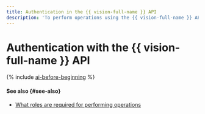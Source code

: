 ```yaml
---
title: Authentication in the {{ vision-full-name }} API
description: 'To perform operations using the {{ vision-full-name }} API, get an IAM token for your account. Specify the IAM token when accessing {{ yandex-cloud }} resources via the API in the following format: Authorization: Bearer <IAM token>'
---
```


# Authentication with the {{ vision-full-name }} API

{% include [ai-before-beginning](../../_includes/vision/ai-before-beginning.md) %}

#### See also {#see-also}

* [What roles are required for performing operations](../security/index.md)